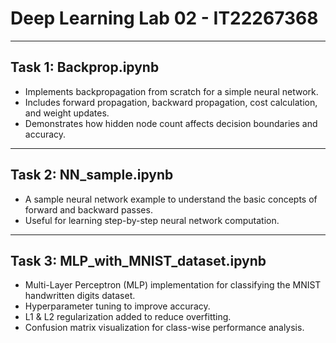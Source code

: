 # Deep Learning Lab 02 - IT22267368

---

## Task 1: Backprop.ipynb

- Implements backpropagation from scratch for a simple neural network.
- Includes forward propagation, backward propagation, cost calculation, and weight updates.
- Demonstrates how hidden node count affects decision boundaries and accuracy.

---

## Task 2: NN_sample.ipynb

- A sample neural network example to understand the basic concepts of forward and backward passes.
- Useful for learning step-by-step neural network computation.
  
---

## Task 3: MLP_with_MNIST_dataset.ipynb

- Multi-Layer Perceptron (MLP) implementation for classifying the MNIST handwritten digits dataset.
- Hyperparameter tuning to improve accuracy.
- L1 & L2 regularization added to reduce overfitting.
- Confusion matrix visualization for class-wise performance analysis.

